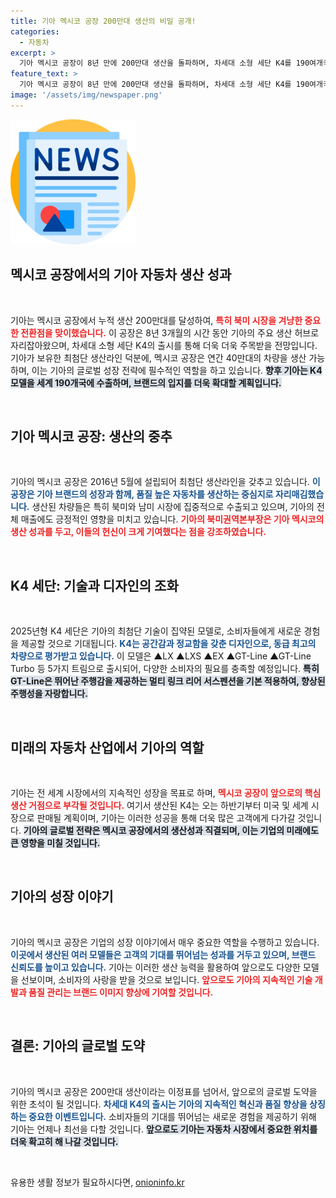 ```yaml
---
title: 기아 멕시코 공장 200만대 생산의 비밀 공개!
categories:
  - 자동차
excerpt: >
  기아 멕시코 공장이 8년 만에 200만대 생산을 돌파하며, 차세대 소형 세단 K4를 190여개국에 수출할 준비에 나섭니다! 글로벌 시장을 겨냥한 K4의 혁신적 기술과 디자인, 기대감을 함께 확인해 보세요!
feature_text: >
  기아 멕시코 공장이 8년 만에 200만대 생산을 돌파하며, 차세대 소형 세단 K4를 190여개국에 수출할 준비에 나섭니다! 글로벌 시장을 겨냥한 K4의 혁신적 기술과 디자인, 기대감을 함께 확인해 보세요!
image: '/assets/img/newspaper.png'
---
```


<p><img src="/assets/img/newspaper.png" alt="kimp 속보" /></p>

<h2 data-ke-size="size26">멕시코 공장에서의 기아 자동차 생산 성과</h2>

<p data-ke-size="size16">&nbsp;</p>

<p>기아는 멕시코 공장에서 누적 생산 200만대를 달성하여, <b><span style="color: #ee2323;">특히 북미 시장을 겨냥한 중요한 전환점을 맞이했습니다.</span></b> 이 공장은 8년 3개월의 시간 동안 기아의 주요 생산 허브로 자리잡아왔으며, 차세대 소형 세단 K4의 출시를 통해 더욱 더욱 주목받을 전망입니다. 기아가 보유한 최첨단 생산라인 덕분에, 멕시코 공장은 연간 40만대의 차량을 생산 가능하며, 이는 기아의 글로벌 성장 전략에 필수적인 역할을 하고 있습니다. <b><span style="background-color: #21538527;">향후 기아는 K4 모델을 세계 190개국에 수출하며, 브랜드의 입지를 더욱 확대할 계획입니다.</span></b> </p>

<p data-ke-size="size16">&nbsp;</p>

<h2 data-ke-size="size26">기아 멕시코 공장: 생산의 중추</h2>

<p data-ke-size="size16">&nbsp;</p>

<p>기아의 멕시코 공장은 2016년 5월에 설립되어 최첨단 생산라인을 갖추고 있습니다. <b><span style="color: #1a5490;">이 공장은 기아 브랜드의 성장과 함께, 품질 높은 자동차를 생산하는 중심지로 자리매김했습니다.</span></b> 생산된 차량들은 특히 북미와 남미 시장에 집중적으로 수출되고 있으며, 기아의 전체 매출에도 긍정적인 영향을 미치고 있습니다. <b><span style="color: #ee2323;">기아의 북미권역본부장은 기아 멕시코의 생산 성과를 두고, 이들의 헌신이 크게 기여했다는 점을 강조하였습니다.</span></b> </p>

<p data-ke-size="size16">&nbsp;</p>

<h2 data-ke-size="size26">K4 세단: 기술과 디자인의 조화</h2>

<p data-ke-size="size16">&nbsp;</p>

<p>2025년형 K4 세단은 기아의 최첨단 기술이 집약된 모델로, 소비자들에게 새로운 경험을 제공할 것으로 기대됩니다. <b><span style="color: #1a5490;">K4는 공간감과 정교함을 갖춘 디자인으로, 동급 최고의 차량으로 평가받고 있습니다.</span></b> 이 모델은 ▲LX ▲LXS ▲EX ▲GT-Line ▲GT-Line Turbo 등 5가지 트림으로 출시되어, 다양한 소비자의 필요를 충족할 예정입니다. <b><span style="background-color: #21538527;">특히 GT-Line은 뛰어난 주행감을 제공하는 멀티 링크 리어 서스펜션을 기본 적용하여, 향상된 주행성을 자랑합니다.</span></b></p>

<p data-ke-size="size16">&nbsp;</p>

<h2 data-ke-size="size26">미래의 자동차 산업에서 기아의 역할</h2>

<p data-ke-size="size16">&nbsp;</p>

<p>기아는 전 세계 시장에서의 지속적인 성장을 목표로 하며, <b><span style="color: #ee2323;">멕시코 공장이 앞으로의 핵심 생산 거점으로 부각될 것입니다.</span></b> 여기서 생산된 K4는 오는 하반기부터 미국 및 세계 시장으로 판매될 계획이며, 기아는 이러한 성공을 통해 더욱 많은 고객에게 다가갈 것입니다. <b><span style="background-color: #21538527;">기아의 글로벌 전략은 멕시코 공장에서의 생산성과 직결되며, 이는 기업의 미래에도 큰 영향을 미칠 것입니다.</span></b></p>

<p data-ke-size="size16">&nbsp;</p>

<h2 data-ke-size="size26">기아의 성장 이야기</h2>

<p data-ke-size="size16">&nbsp;</p>

<p>기아의 멕시코 공장은 기업의 성장 이야기에서 매우 중요한 역할을 수행하고 있습니다. <b><span style="color: #1a5490;">이곳에서 생산된 여러 모델들은 고객의 기대를 뛰어넘는 성과를 거두고 있으며, 브랜드 신뢰도를 높이고 있습니다.</span></b> 기아는 이러한 생산 능력을 활용하여 앞으로도 다양한 모델을 선보이며, 소비자의 사랑을 받을 것으로 보입니다. <b><span style="color: #ee2323;">앞으로도 기아의 지속적인 기술 개발과 품질 관리는 브랜드 이미지 향상에 기여할 것입니다.</span></b></p>

<p data-ke-size="size16">&nbsp;</p>

<h2 data-ke-size="size26">결론: 기아의 글로벌 도약</h2>

<p data-ke-size="size16">&nbsp;</p>

<p>기아의 멕시코 공장은 200만대 생산이라는 이정표를 넘어서, 앞으로의 글로벌 도약을 위한 초석이 될 것입니다. <b><span style="color: #1a5490;">차세대 K4의 출시는 기아의 지속적인 혁신과 품질 향상을 상징하는 중요한 이벤트입니다.</span></b> 소비자들의 기대를 뛰어넘는 새로운 경험을 제공하기 위해 기아는 언제나 최선을 다할 것입니다. <b><span style="background-color: #21538527;">앞으로도 기아는 자동차 시장에서 중요한 위치를 더욱 확고히 해 나갈 것입니다.</span></b> </p>

<p data-ke-size="size16">&nbsp;</p>
유용한 생활 정보가 필요하시다면, <a href="https://onioninfo.kr" rel="dofollow">onioninfo.kr</a>


